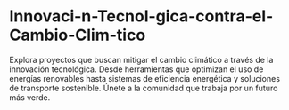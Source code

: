 # Innovaci-n-Tecnol-gica-contra-el-Cambio-Clim-tico
Explora proyectos que buscan mitigar el cambio climático a través de la innovación tecnológica. Desde herramientas que optimizan el uso de energías renovables hasta sistemas de eficiencia energética y soluciones de transporte sostenible. Únete a la comunidad que trabaja por un futuro más verde. 
